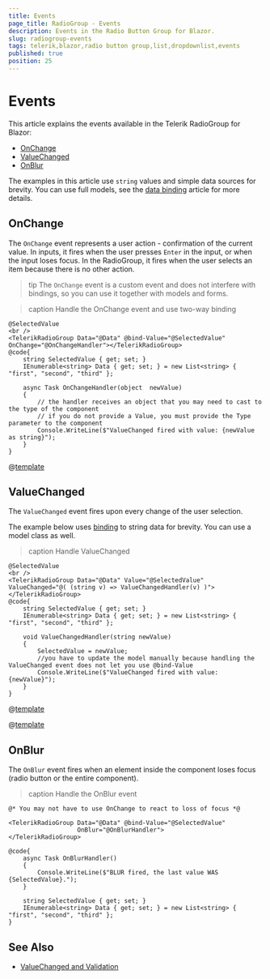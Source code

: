```yaml
---
title: Events
page_title: RadioGroup - Events
description: Events in the Radio Button Group for Blazor.
slug: radiogroup-events
tags: telerik,blazor,radio button group,list,dropdownlist,events
published: true
position: 25
---
```


# Events

This article explains the events available in the Telerik RadioGroup for Blazor:

* [OnChange](#onchange)
* [ValueChanged](#valuechanged)
* [OnBlur](#onblur)

The examples in this article use `string` values and simple data sources for brevity. You can use full models, see the [data binding](slug:radiogroup-databind) article for more details.


## OnChange

The `OnChange` event represents a user action - confirmation of the current value. In inputs, it fires when the user presses `Enter` in the input, or when the input loses focus. In the RadioGroup, it fires when the user selects an item because there is no other action.

>tip The `OnChange` event is a custom event and does not interfere with bindings, so you can use it together with models and forms.

>caption Handle the OnChange event and use two-way binding

````RAZOR
@SelectedValue
<br />
<TelerikRadioGroup Data="@Data" @bind-Value="@SelectedValue" OnChange="@OnChangeHandler"></TelerikRadioGroup>
@code{
    string SelectedValue { get; set; }
    IEnumerable<string> Data { get; set; } = new List<string> { "first", "second", "third" };

    async Task OnChangeHandler(object  newValue)
    {
        // the handler receives an object that you may need to cast to the type of the component
        // if you do not provide a Value, you must provide the Type parameter to the component
        Console.WriteLine($"ValueChanged fired with value: {newValue as string}");
    }
}
````

@[template](/_contentTemplates/common/general-info.md#event-callback-can-be-async)


## ValueChanged

The `ValueChanged` event fires upon every change of the user selection.

The example below uses [binding](slug:radiogroup-databind) to string data for brevity. You can use a model class as well.

>caption Handle ValueChanged

````RAZOR
@SelectedValue
<br />
<TelerikRadioGroup Data="@Data" Value="@SelectedValue" ValueChanged="@( (string v) => ValueChangedHandler(v) )"></TelerikRadioGroup>
@code{
    string SelectedValue { get; set; }
    IEnumerable<string> Data { get; set; } = new List<string> { "first", "second", "third" };

    void ValueChangedHandler(string newValue)
    {
        SelectedValue = newValue;
        //you have to update the model manually because handling the ValueChanged event does not let you use @bind-Value
        Console.WriteLine($"ValueChanged fired with value: {newValue}");
    }
}
````

@[template](/_contentTemplates/common/general-info.md#event-callback-can-be-async)

@[template](/_contentTemplates/common/issues-and-warnings.md#valuechanged-lambda-required)



## OnBlur

The `OnBlur` event fires when an element inside the component loses focus (radio button or the entire component).

>caption Handle the OnBlur event

````RAZOR
@* You may not have to use OnChange to react to loss of focus *@

<TelerikRadioGroup Data="@Data" @bind-Value="@SelectedValue"
                   OnBlur="@OnBlurHandler">
</TelerikRadioGroup>

@code{
    async Task OnBlurHandler()
    {
        Console.WriteLine($"BLUR fired, the last value WAS {SelectedValue}.");
    }

    string SelectedValue { get; set; }
    IEnumerable<string> Data { get; set; } = new List<string> { "first", "second", "third" };
}
````




## See Also

* [ValueChanged and Validation](slug:value-changed-validation-model)
